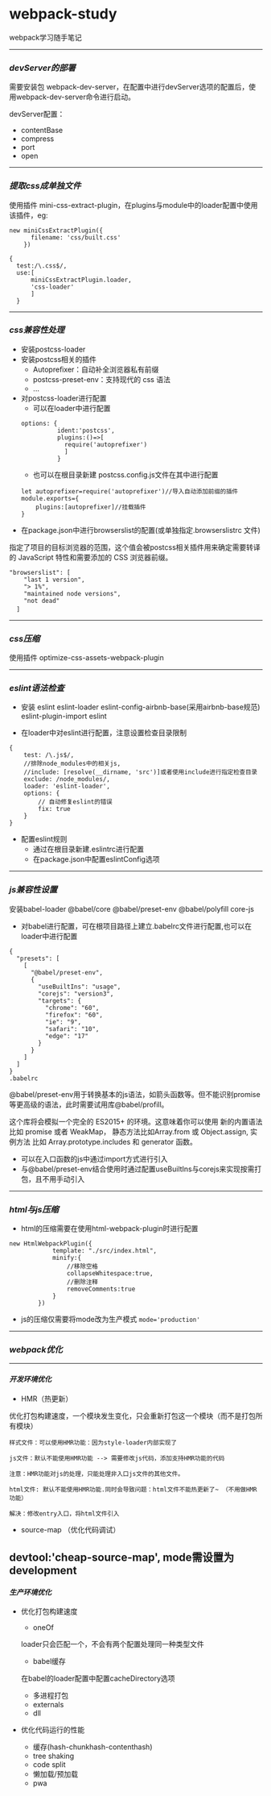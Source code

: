 # webpack-study
webpack学习随手笔记


----
### *devServer的部署*

需要安装包 webpack-dev-server，在配置中进行devServer选项的配置后，使用webpack-dev-server命令进行启动。

devServer配置：
* contentBase
* compress
* port 
* open 
----

### *提取css成单独文件*

使用插件 mini-css-extract-plugin，在plugins与module中的loader配置中使用该插件，eg:
````
new miniCssExtractPlugin({
      filename: 'css/built.css'
    })

{
  test:/\.css$/,
  use:[
      miniCssExtractPlugin.loader,
      'css-loader'
      ]
  }
````
---
### *css兼容性处理*
* 安装postcss-loader
* 安装postcss相关的插件
  * Autopreﬁxer：自动补全浏览器私有前缀
  * postcss-preset-env：支持现代的 css 语法
  * ...
* 对postcss-loader进行配置
  * 可以在loader中进行配置
  ````
  options: {
            ident:'postcss',
            plugins:()=>[
              require('autoprefixer')
              ]
            }
  ````
  * 也可以在根目录新建 postcss.config.js文件在其中进行配置
  ````
  let autoprefixer=require('autoprefixer')//导入自动添加前缀的插件
  module.exports={
      plugins:[autoprefixer]//挂载插件
  }

  ````
* 在package.json中进行browserslist的配置(或单独指定.browserslistrc 文件)

指定了项目的目标浏览器的范围，这个值会被postcss相关插件用来确定需要转译的 JavaScript 特性和需要添加的 CSS 浏览器前缀。
````
"browserslist": [
    "last 1 version",
    "> 1%",
    "maintained node versions",
    "not dead"
  ]　　
````

---
### *css压缩*
使用插件 optimize-css-assets-webpack-plugin

---
### *eslint语法检查*
* 安装 eslint eslint-loader eslint-config-airbnb-base(采用airbnb-base规范) 
 eslint-plugin-import eslint
 
* 在loader中对eslint进行配置，注意设置检查目录限制
````
{
    test: /\.js$/,
    //排除node_modules中的相关js,
    //include: [resolve(__dirname, 'src')]或者使用include进行指定检查目录
    exclude: /node_modules/,
    loader: 'eslint-loader',
    options: {
        // 自动修复eslint的错误
        fix: true
    } 
}
````
* 配置eslint规则  
  * 通过在根目录新建.eslintrc进行配置
  * 在package.json中配置eslintConfig选项

---
### *js兼容性设置*
安装babel-loader @babel/core @babel/preset-env @babel/polyfill core-js
* 对babel进行配置，可在根项目路径上建立.babelrc文件进行配置,也可以在loader中进行配置
````
{
  "presets": [
    [
      "@babel/preset-env",
      {
        "useBuiltIns": "usage",
        "corejs": "version3",
        "targets": {
          "chrome": "60",
          "firefox": "60",
          "ie": "9",
          "safari": "10",
          "edge": "17"
        }
      }
    ]
  ]
}
.babelrc
````

@babel/preset-env用于转换基本的js语法，如箭头函数等。但不能识别promise等更高级的语法，此时需要试用库@babel/profill。

这个库将会模拟一个完全的 ES2015+ 的环境。这意味着你可以使用 新的内置语法 比如 promise 或者 WeakMap， 静态方法比如Array.from 或 Object.assign, 实例方法 比如 Array.prototype.includes 和 generator 函数。
   * 可以在入口函数的js中通过import方式进行引入
   * 与@babel/preset-env结合使用时通过配置useBuiltIns与corejs来实现按需打包，且不用手动引入
      
---
### *html与js压缩*

* html的压缩需要在使用html-webpack-plugin时进行配置
````
new HtmlWebpackPlugin({
            template: "./src/index.html",
            minify:{
                //移除空格
                collapseWhitespace:true,
                //删除注释
                removeComments:true
            }
        })
````
* js的压缩仅需要将mode改为生产模式 `mode='production'`
---
### *webpack优化*
---
#### *开发环境优化*

* HMR（热更新）

优化打包构建速度，一个模块发生变化，只会重新打包这一个模块（而不是打包所有模块） 


    样式文件：可以使用HMR功能：因为style-loader内部实现了

    js文件：默认不能使用HMR功能 --> 需要修改js代码，添加支持HMR功能的代码
        
    注意：HMR功能对js的处理，只能处理非入口js文件的其他文件。

    html文件: 默认不能使用HMR功能.同时会导致问题：html文件不能热更新了~ （不用做HMR功能）

    解决：修改entry入口，将html文件引入
    
* source-map （优化代码调试）

devtool:'cheap-source-map', mode需设置为development
---
#### *生产环境优化*

* 优化打包构建速度
  * oneOf
  
  loader只会匹配一个，不会有两个配置处理同一种类型文件
  
  * babel缓存
  
  在babel的loader配置中配置cacheDirectory选项
  
  * 多进程打包
  * externals
  * dll
* 优化代码运行的性能
  * 缓存(hash-chunkhash-contenthash)
  * tree shaking
  * code split
  * 懒加载/预加载
  * pwa






